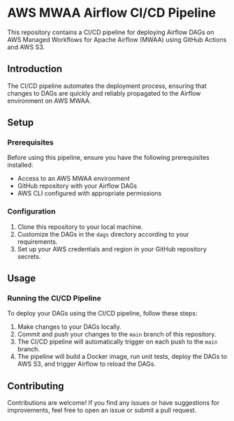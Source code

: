 # AWS MWAA Airflow CI/CD Pipeline

This repository contains a CI/CD pipeline for deploying Airflow DAGs on AWS Managed Workflows for Apache Airflow (MWAA) using GitHub Actions and AWS S3.

## Introduction

The CI/CD pipeline automates the deployment process, ensuring that changes to DAGs are quickly and reliably propagated to the Airflow environment on AWS MWAA.


## Setup

### Prerequisites

Before using this pipeline, ensure you have the following prerequisites installed:

- Access to an AWS MWAA environment
- GitHub repository with your Airflow DAGs
- AWS CLI configured with appropriate permissions

### Configuration

1. Clone this repository to your local machine.
2. Customize the DAGs in the `dags` directory according to your requirements.
3. Set up your AWS credentials and region in your GitHub repository secrets.

## Usage

### Running the CI/CD Pipeline

To deploy your DAGs using the CI/CD pipeline, follow these steps:

1. Make changes to your DAGs locally.
2. Commit and push your changes to the `main` branch of this repository.
3. The CI/CD pipeline will automatically trigger on each push to the `main` branch.
4. The pipeline will build a Docker image, run unit tests, deploy the DAGs to AWS S3, and trigger Airflow to reload the DAGs.


## Contributing

Contributions are welcome! If you find any issues or have suggestions for improvements, feel free to open an issue or submit a pull request.

